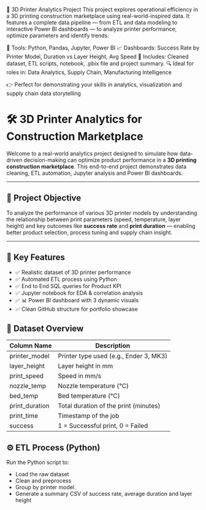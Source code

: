 🎯 3D Printer Analytics Project
This project explores operational efficiency in a 3D printing construction marketplace using real-world-inspired data.
It features a complete data pipeline — from ETL and data modeling to interactive Power BI dashboards — to analyze printer performance, optimize parameters and identify trends.

📌 Tools: Python, Pandas, Jupyter, Power BI
📈 Dashboards: Success Rate by Printer Model, Duration vs Layer Height, Avg Speed
📂 Includes: Cleaned dataset, ETL scripts, notebook, .pbix file and project summary.
🔍 Ideal for roles in: Data Analytics, Supply Chain, Manufacturing Intelligence

👉 Perfect for demonstrating your skills in analytics, visualization and supply chain data storytelling
# 🛠️ 3D Printer Analytics for Construction Marketplace

Welcome to a real-world analytics project designed to simulate how data-driven decision-making can optimize product performance in a **3D printing construction marketplace**. This end-to-end project demonstrates data cleaning, ETL automation, Jupyter analysis and Power BI dashboards.

---

## 📌 Project Objective

To analyze the performance of various 3D printer models by understanding the relationship between print parameters (speed, temperature, layer height) and key outcomes like **success rate** and **print duration** — enabling better product selection, process tuning and supply chain insight.

---

## 🚀 Key Features

- ✅ Realistic dataset of 3D printer performance
- ✅ Automated ETL process using Python
- ✅ End to End SQL queries for Product KPI
- ✅ Jupyter notebook for EDA & correlation analysis
- ✅ 📊 Power BI dashboard with 3 dynamic visuals
- ✅ Clean GitHub structure for portfolio showcase

## 🧾 Dataset Overview

| Column Name     | Description                            |
|-----------------|----------------------------------------|
| printer_model   | Printer type used (e.g., Ender 3, MK3) |
| layer_height    | Layer height in mm                     |
| print_speed     | Speed in mm/s                          |
| nozzle_temp     | Nozzle temperature (°C)                |
| bed_temp        | Bed temperature (°C)                   |
| print_duration  | Total duration of the print (minutes)  |
| print_time      | Timestamp of the job                   |
| success         | 1 = Successful print, 0 = Failed       |


## ⚙️ ETL Process (Python)

Run the Python script to:
- Load the raw dataset
- Clean and preprocess
- Group by printer model
- Generate a summary CSV of success rate, average duration and layer height
